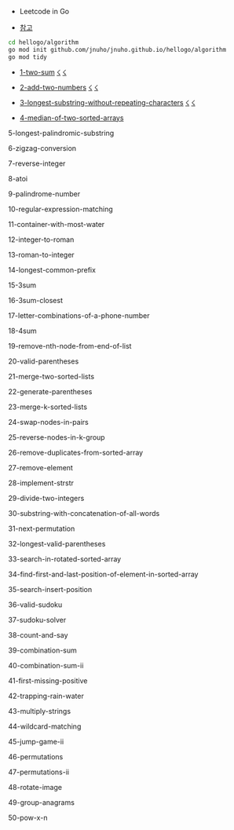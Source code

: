
- Leetcode in Go

- [참고](https://github.com/austingebauer/go-leetcode)

```sh
cd hellogo/algorithm
go mod init github.com/jnuho/jnuho.github.io/hellogo/algorithm
go mod tidy
```

- [1-two-sum](https://raw.githubusercontent.com/jnuho/jnuho.github.io/master/hellogo/algorithm/1-two-sum/README.md) [☇](https://raw.githubusercontent.com/jnuho/jnuho.github.io/master/hellogo/algorithm/1-two-sum/solution.go) [☇](https://raw.githubusercontent.com/jnuho/jnuho.github.io/master/hellogo/algorithm/1-two-sum/solution_test.go)

- [2-add-two-numbers](https://raw.githubusercontent.com/jnuho/jnuho.github.io/master/hellogo/algorithm/2-add-two-numbers/README.md) [☇](https://raw.githubusercontent.com/jnuho/jnuho.github.io/master/hellogo/algorithm/2-add-two-numbers/solution.go) [☇](https://raw.githubusercontent.com/jnuho/jnuho.github.io/master/hellogo/algorithm/2-add-two-numbers/solution_test.go)


- [3-longest-substring-without-repeating-characters](https://raw.githubusercontent.com/jnuho/jnuho.github.io/master/hellogo/algorithm/3-longest-substring-without-repeating-characters/README.md) [☇](https://raw.githubusercontent.com/jnuho/jnuho.github.io/master/hellogo/algorithm/3-longest-substring-without-repeating-characters/solution.go) [☇](https://raw.githubusercontent.com/jnuho/jnuho.github.io/master/hellogo/algorithm/3-longest-substring-without-repeating-characters/solution_test.go)


- [4-median-of-two-sorted-arrays](./hellogo/algorithm/4-median-of-two-sorted-arrays/README)

5-longest-palindromic-substring

6-zigzag-conversion

7-reverse-integer

8-atoi

9-palindrome-number

10-regular-expression-matching

11-container-with-most-water

12-integer-to-roman

13-roman-to-integer

14-longest-common-prefix

15-3sum

16-3sum-closest

17-letter-combinations-of-a-phone-number

18-4sum

19-remove-nth-node-from-end-of-list

20-valid-parentheses

21-merge-two-sorted-lists

22-generate-parentheses

23-merge-k-sorted-lists

24-swap-nodes-in-pairs

25-reverse-nodes-in-k-group

26-remove-duplicates-from-sorted-array

27-remove-element

28-implement-strstr

29-divide-two-integers

30-substring-with-concatenation-of-all-words

31-next-permutation

32-longest-valid-parentheses

33-search-in-rotated-sorted-array

34-find-first-and-last-position-of-element-in-sorted-array

35-search-insert-position

36-valid-sudoku

37-sudoku-solver

38-count-and-say

39-combination-sum

40-combination-sum-ii

41-first-missing-positive

42-trapping-rain-water

43-multiply-strings

44-wildcard-matching

45-jump-game-ii

46-permutations

47-permutations-ii

48-rotate-image

49-group-anagrams

50-pow-x-n

